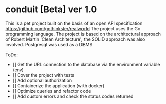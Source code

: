 # conduit [Beta] ver 1.0
This is a pet project built on the basis of an open API specification https://github.com/gothinkster/realworld
The project uses the Go programming language. The project is based on the architectural approach of Robert Martin 'Clean Architecture', the SOLID approach was also involved.
Postgresql was used as a DBMS

ToDo:
- [] Get the URL connection to the database via the environment variable (env)
- [] Cover the project with tests
- [] Add optional authorization
- [] Containerize the application (with docker)
- [] Optimize queries and refactor code
- [] Add custom errors and check the status codes returned